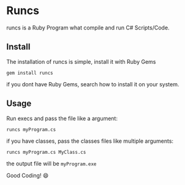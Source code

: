 # Runcs

runcs is a Ruby Program what compile and run C# Scripts/Code.

## Install

The installation of runcs is simple, install it with Ruby Gems

``gem install runcs``

if you dont have Ruby Gems, search how to install it on your system.

## Usage

Run execs and pass the file like a argument:

``runcs myProgram.cs``

if you have classes, pass the classes files like multiple arguments:

``runcs myProgram.cs MyClass.cs``

the output file will be ``myProgram.exe``

Good Coding! :smile:
